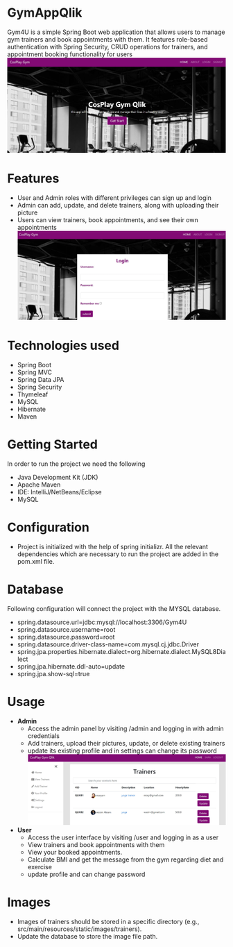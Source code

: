 # GymAppQlik
 Gym4U is a simple Spring Boot web application that allows users to manage gym trainers and book appointments with them. It features role-based authentication with Spring Security, CRUD operations for trainers, and appointment booking functionality for users
 ![Main Cosplay](https://github.com/malhibilal/GymAppQlik/blob/375796d46beb2251f64a820bc48d35f3214797ce/imageforReadmeFile/main%20cosplay.jpg)


# Features
- User and Admin roles with different privileges can sign up and login 
- Admin can add, update, and delete trainers, along with uploading their picture
- Users can view trainers, book appointments, and see their own appointments
![Sign in](https://github.com/malhibilal/GymAppQlik/blob/1e68d47c714eca2a7b259d35768bcee293c68087/imageforReadmeFile/signin.jpg)
 
# Technologies used
- Spring Boot
- Spring MVC
- Spring Data JPA
- Spring Security
- Thymeleaf
- MySQL
- Hibernate
- Maven
# Getting Started
In order to run the project we need the following
- Java Development Kit (JDK)
- Apache Maven
- IDE: IntelliJ/NetBeans/Eclipse
- MySQL
# Configuration
- Project is initialized with the help of spring initializr. All the relevant dependencies which are necessary to run the project are added in the pom.xml file.
# Database
Following configuration will connect the project with the MYSQL database.
- spring.datasource.url=jdbc:mysql://localhost:3306/Gym4U
- spring.datasource.username=root
- spring.datasource.password=root
- spring.datasource.driver-class-name=com.mysql.cj.jdbc.Driver
- spring.jpa.properties.hibernate.dialect=org.hibernate.dialect.MySQL8Dialect
- spring.jpa.hibernate.ddl-auto=update
- spring.jpa.show-sql=true
# Usage
- **Admin**
  - Access the admin panel by visiting /admin and logging in with admin credentials
  - Add trainers, upload their pictures, update, or delete existing trainers
  - update its existing profile and in settings can change its password
   ![Adding a trainer](https://github.com/malhibilal/GymAppQlik/blob/1e68d47c714eca2a7b259d35768bcee293c68087/imageforReadmeFile/add%20trainers.jpg)
- **User**
  - Access the user interface by visiting /user and logging in as a user
  - View trainers and book appointments with them
  - View your booked appointments.
  - Calculate BMI and get the message from the gym regarding diet and exercise
  - update profile and can change password
# Images
- Images of trainers should be stored in a specific directory (e.g., src/main/resources/static/images/trainers).
- Update the database to store the image file path.


